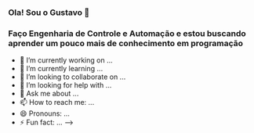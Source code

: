 ### Ola! Sou o Gustavo 👋
### Faço Engenharia de Controle e Automação e estou buscando aprender um pouco mais de conhecimento em programação



- 🔭 I’m currently working on ...
- 🌱 I’m currently learning ...
- 👯 I’m looking to collaborate on ...
- 🤔 I’m looking for help with ...
- 💬 Ask me about ...
- 📫 How to reach me: ...
- 😄 Pronouns: ...
- ⚡ Fun fact: ...
-->
